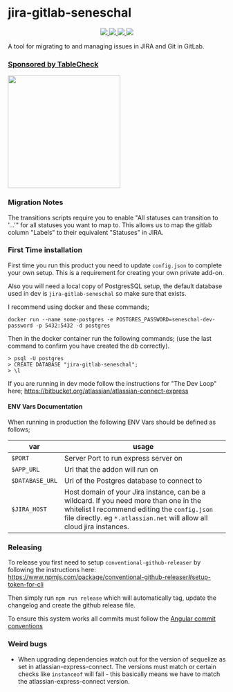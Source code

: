 # jira-gitlab-seneschal

<p align="center">
    <a href="https://hub.docker.com/r/simeonc/jira-gitlab-seneschal/builds/" alt="Stars on docker">
        <img src="https://img.shields.io/docker/stars/simeonc/jira-gitlab-seneschal.svg" />
    </a>
    <a href="https://hub.docker.com/r/simeonc/jira-gitlab-seneschal/builds/" alt="Pulls on docker">
        <img src="https://img.shields.io/docker/pulls/simeonc/jira-gitlab-seneschal.svg" />
    </a>
    <a href="https://hub.docker.com/r/simeonc/jira-gitlab-seneschal/builds/" alt="Docker Automated Build">
        <img src="https://img.shields.io/docker/automated/simeonc/jira-gitlab-seneschal.svg" />
    </a>
    <a href="https://hub.docker.com/r/simeonc/jira-gitlab-seneschal/builds/" alt="Docker Status">
        <img src="https://img.shields.io/docker/build/simeonc/jira-gitlab-seneschal.svg" />
    </a>
</p>
A tool for migrating to and managing issues in JIRA and Git in GitLab.

<div style="display: flex; flex-direction: column; justify-content: center;">
    <h3><a href="https://corp.tablecheck.com">Sponsored by TableCheck</a></h3>
  <a href="https://corp.tablecheck.com"><img width="260" src="https://corp.tablecheck.com/images/logo/tc-logo-color.svg" /></a>
</div>

### Migration Notes

The transitions scripts require you to enable "All statuses can transition to '...'" for all statuses you want to map to. This allows us to map the gitlab column "Labels" to their equivalent "Statuses" in JIRA.

### First Time installation

First time you run this product you need to update `config.json` to complete your own setup.
This is a requirement for creating your own private add-on.

Also you will need a local copy of PostgresSQL setup, the default database used in dev is `jira-gitlab-seneschal` so make sure that exists.

I recommend using docker and these commands;

`docker run --name some-postgres -e POSTGRES_PASSWORD=seneschal-dev-password -p 5432:5432 -d postgres`

Then in the docker container run the following commands; (use the last command to confirm you have created the db correctly).

```
> psql -U postgres
> CREATE DATABASE "jira-gitlab-seneschal";
> \l
```

If you are running in dev mode follow the instructions for "The Dev Loop" here; https://bitbucket.org/atlassian/atlassian-connect-express

#### ENV Vars Documentation

When running in production the following ENV Vars should be defined as follows;

| var             | usage                                                                                                                                                                                                           |
| --------------- | --------------------------------------------------------------------------------------------------------------------------------------------------------------------------------------------------------------- |
| `$PORT`         | Server Port to run express server on                                                                                                                                                                            |
| `$APP_URL`      | Url that the addon will run on                                                                                                                                                                                  |
| `$DATABASE_URL` | Url of the Postgres database to connect to                                                                                                                                                                      |
| `$JIRA_HOST`    | Host domain of your Jira instance, can be a wildcard. If you need more than one in the whitelist I recommend editing the `config.json` file directly. eg `*.atlassian.net` will allow all cloud jira instances. |

### Releasing

To release you first need to setup `conventional-github-releaser` by following the instructions here: https://www.npmjs.com/package/conventional-github-releaser#setup-token-for-cli

Then simply run `npm run release` which will automatically tag, update the changelog and create the github release file.

To ensure this system works all commits must follow the [Angular commit conventions](https://github.com/bcoe/conventional-changelog-standard/blob/master/convention.md)

### Weird bugs

- When upgrading dependencies watch out for the version of sequelize as set in atlassian-express-connect.
  The versions must match or certain checks like `instanceof` will fail - this basically means we have to match the atlassian-express-connect version.
